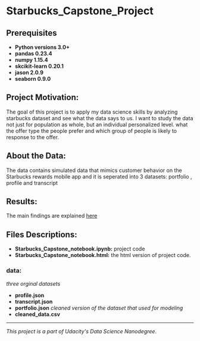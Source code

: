 # Starbucks_Capstone_Project

## Prerequisites
- **Python versions 3.0+**
- **pandas 0.23.4**
- **numpy 1.15.4**
- **skcikit-learn 0.20.1**
- **jason 2.0.9**
- **seaborn 0.9.0**

## Project Motivation:
The goal of this project is to apply my data science  skills by analyzing starbucks dataset and see what the data says to us. I want to study the data not just for population as whole, but an individual personalized level. what the offer type the people prefer and which group of people is likely to response  to the offer. 

 ## About the Data:
The data contains simulated data that mimics customer behavior on the Starbucks rewards mobile app and it is seperated into 3 datasets: portfolio , profile and transcript
 
 ## Results:
 The main findings are explained [here](https://medium.com/@rawan.khurissi/data-exploration-on-starbucks-dataset-64f2fa563be3) 
 
 ## Files Descriptions:
 - **Starbucks_Capstone_notebook.ipynb:** project code
  - **Starbucks_Capstone_notebook.html:** the html version of  project code.
  ### **data:** 
 *three orginal datasets*
 - **profile.json**  
 - **transcript.json** 
 - **portfolio.json**
 *cleaned version of the dataset that used for modeling*
 - **cleaned_data.csv** 
 
-----------------------------------------------------------------------------------------------------------------
 *This project is a part of Udacity's Data Science Nanodegree*.
